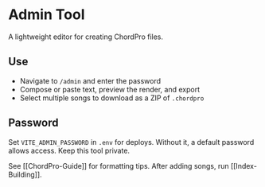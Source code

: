 # Admin Tool

A lightweight editor for creating ChordPro files.

## Use
- Navigate to `/admin` and enter the password
- Compose or paste text, preview the render, and export
- Select multiple songs to download as a ZIP of `.chordpro`

## Password
Set `VITE_ADMIN_PASSWORD` in `.env` for deploys. Without it, a default password allows access. Keep this tool private.

See [[ChordPro-Guide]] for formatting tips. After adding songs, run [[Index-Building]].
